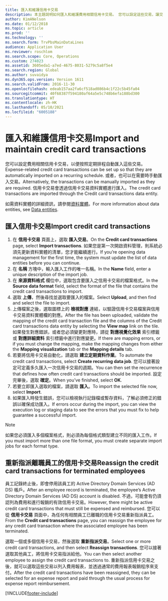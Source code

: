 ```yaml
---
title: 匯入和維護信用卡交易
description: 本主題說明如何匯入和維護費用相關信用卡交易。 您可以設定這些交易，讓交易按照週期性排程自動進行匯入，也可以在需要時手動匯入這些交易。
author: KimANelson
ms.date: 01/12/2018
ms.topic: article
ms.prod: ''
ms.technology: ''
ms.search.form: TrvPbsMainDataLines
audience: Application User
ms.reviewer: roschlom
ms.search.scope: Core, Operations
ms.custom: 274023
ms.assetid: 3605eda1-a7ed-4675-8031-5279c5a8f5e4
ms.search.region: Global
ms.author: suvaidya
ms.dyn365.ops.version: Version 1611
ms.search.validFrom: 2016-11-30
ms.openlocfilehash: edeab157aa2fa6cf518ad086b4c1f22c5b45fa04
ms.sourcegitcommit: 40f68387f594180af64a5e5c748b6efa188bd300
ms.translationtype: HT
ms.contentlocale: zh-HK
ms.lasthandoff: 05/10/2021
ms.locfileid: "6005188"
---
```

# <a name="import-and-maintain-credit-card-transactions"></a><span data-ttu-id="7e14b-104">匯入和維護信用卡交易</span><span class="sxs-lookup"><span data-stu-id="7e14b-104">Import and maintain credit card transactions</span></span>

<span data-ttu-id="7e14b-105">您可以設定費用相關信用卡交易，以便按照定期排程自動匯入這些交易。</span><span class="sxs-lookup"><span data-stu-id="7e14b-105">Expense-related credit card transactions can be set up so that they are automatically imported on a recurring schedule.</span></span> <span data-ttu-id="7e14b-106">或者，也可以在需要時手動匯入交易。</span><span class="sxs-lookup"><span data-stu-id="7e14b-106">Alternatively, the transactions can be manually imported as they are required.</span></span> <span data-ttu-id="7e14b-107">信用卡交易會透過信用卡交易資料實體進行匯入。</span><span class="sxs-lookup"><span data-stu-id="7e14b-107">The credit card transactions are imported through the Credit card transactions data entity.</span></span>

<span data-ttu-id="7e14b-108">如需資料實體的詳細資訊，請參閱[資料實體](/dynamics365/fin-ops-core/dev-itpro/data-entities/data-entities)。</span><span class="sxs-lookup"><span data-stu-id="7e14b-108">For more information about data entities, see [Data entities](/dynamics365/fin-ops-core/dev-itpro/data-entities/data-entities).</span></span>

## <a name="import-credit-card-transactions"></a><span data-ttu-id="7e14b-109">匯入信用卡交易</span><span class="sxs-lookup"><span data-stu-id="7e14b-109">Import credit card transactions</span></span>

1. <span data-ttu-id="7e14b-110">在 **信用卡交易** 頁面上，選取 **匯入交易**。</span><span class="sxs-lookup"><span data-stu-id="7e14b-110">On the **Credit card transactions** page, select **Import transactions**.</span></span> <span data-ttu-id="7e14b-111">如果您是第一次開啟資料管理，則系統必須先更新資料實體的清單，您才能繼續進行。</span><span class="sxs-lookup"><span data-stu-id="7e14b-111">If you’re opening data management for the first time, the system must update the list of data entities before you can continue.</span></span>
2. <span data-ttu-id="7e14b-112">在 **名稱** 方塊中，輸入匯入工作的唯一名稱。</span><span class="sxs-lookup"><span data-stu-id="7e14b-112">In the **Name** field, enter a unique description of the import job.</span></span>
3. <span data-ttu-id="7e14b-113">在 **來源資料格式** 欄位中，選取包含要匯入之信用卡交易的檔案格式。</span><span class="sxs-lookup"><span data-stu-id="7e14b-113">In the **Source data format** field, select the format of the file that contains the credit card transactions to import.</span></span>
4. <span data-ttu-id="7e14b-114">選取 **上傳**，然後尋找並選取要匯入的檔案。</span><span class="sxs-lookup"><span data-stu-id="7e14b-114">Select **Upload**, and then find and select the file to import.</span></span>
5. <span data-ttu-id="7e14b-115">上傳檔案之後，選取圖標上的 **檢視對應** 連結，以驗證信用卡交易檔案與信用卡交易資料實體欄的對應。</span><span class="sxs-lookup"><span data-stu-id="7e14b-115">After the file has been uploaded, validate the mapping of the credit card transaction file and the columns of the Credit card transactions data entity by selecting the **View map** link on the tile.</span></span> <span data-ttu-id="7e14b-116">如果發生對應錯誤，或者您必須變更對應時，請從 **對應視覺化效果** 索引標籤或 **對應詳細資料** 索引標籤中進行對應變更。</span><span class="sxs-lookup"><span data-stu-id="7e14b-116">If there are mapping errors, or if you must change the mapping, make the mapping changes from either the **Mapping visualization** tab or the **Mapping details** tab.</span></span>
6. <span data-ttu-id="7e14b-117">若要將信用卡交易自動化，請選取 **建立定期資料作業**。</span><span class="sxs-lookup"><span data-stu-id="7e14b-117">To automate the credit card transactions, select **Create recurring data job**.</span></span> <span data-ttu-id="7e14b-118">您可以接著設定可定義多久匯入一次信用卡交易的週期。</span><span class="sxs-lookup"><span data-stu-id="7e14b-118">You can then set the recurrence that defines how often credit card transactions should be imported.</span></span> <span data-ttu-id="7e14b-119">設定完畢後，選取 **確定**。</span><span class="sxs-lookup"><span data-stu-id="7e14b-119">When you’ve finished, select **OK**.</span></span>
7. <span data-ttu-id="7e14b-120">若要立即匯入選取的檔案，請選取 **匯入**。</span><span class="sxs-lookup"><span data-stu-id="7e14b-120">To import the selected file now, select **Import**.</span></span>
8. <span data-ttu-id="7e14b-121">如果匯入時發生錯誤，您可以檢視執行記錄檔或暫存資料，了解必須修正的錯誤以確保成功匯入。</span><span class="sxs-lookup"><span data-stu-id="7e14b-121">If errors occur during the import, you can view the execution log or staging data to see the errors that you must fix to help guarantee a successful import.</span></span>

> [!NOTE]
> <span data-ttu-id="7e14b-122">如果您必須匯入多個檔案格式，則必須為每個格式類型建立不同的匯入工作。</span><span class="sxs-lookup"><span data-stu-id="7e14b-122">If you must import more than one file format, you must create separate import jobs for each format type.</span></span>

## <a name="reassign-the-credit-card-transactions-for-terminated-employees"></a><span data-ttu-id="7e14b-123">重新指派離職員工的信用卡交易</span><span class="sxs-lookup"><span data-stu-id="7e14b-123">Reassign the credit card transactions for terminated employees</span></span>

<span data-ttu-id="7e14b-124">員工記錄終止後，即會停用該員工的 Active Directory Domain Services (AD DS) 帳戶。</span><span class="sxs-lookup"><span data-stu-id="7e14b-124">After an employee record is terminated, the employee’s Active Directory Domain Services (AD DS) account is disabled.</span></span> <span data-ttu-id="7e14b-125">不過，可能會有仍須認列為費用和進行報銷的有效信用卡交易。</span><span class="sxs-lookup"><span data-stu-id="7e14b-125">However, there might be active credit card transactions that must still be expensed and reimbursed.</span></span> <span data-ttu-id="7e14b-126">您可以從 **信用卡交易** 頁面中，為任何有相關員工已離職的信用卡交易重新指派員工。</span><span class="sxs-lookup"><span data-stu-id="7e14b-126">From the **Credit card transactions** page, you can reassign the employee for any credit card transaction where the associated employee has been terminated.</span></span>

<span data-ttu-id="7e14b-127">選取一個或多個信用卡交易，然後選取 **重新指派交易**。</span><span class="sxs-lookup"><span data-stu-id="7e14b-127">Select one or more credit card transactions, and then select **Reassign transactions**.</span></span> <span data-ttu-id="7e14b-128">您可以接著選取其他員工，將信用卡交易指派給他。</span><span class="sxs-lookup"><span data-stu-id="7e14b-128">You can then select another employee to assign the credit card transactions to.</span></span> <span data-ttu-id="7e14b-129">重新指派信用卡交易之後，就可以選取這些交易以列入費用報表，並透過通常的費用報表報銷程序來支付。</span><span class="sxs-lookup"><span data-stu-id="7e14b-129">After the credit card transactions have been reassigned, they can be selected for an expense report and paid through the usual process for expense report reimbursement.</span></span>


[!INCLUDE[footer-include](../includes/footer-banner.md)]